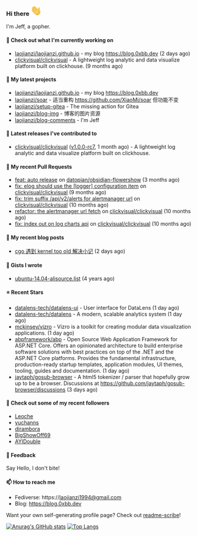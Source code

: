 ### Hi there <img src="https://raw.githubusercontent.com/laojianzi/laojianzi/main/wave.gif" width="30px">

I'm Jeff, a gopher.

#### 👷 Check out what I'm currently working on

- [laojianzi/laojianzi.github.io](https://github.com/laojianzi/laojianzi.github.io) - my blog https://blog.0xbb.dev (2 days ago)
- [clickvisual/clickvisual](https://github.com/clickvisual/clickvisual) - A lightweight log analytic and data visualize platform  built on clickhouse. (9 months ago)

#### 🌱 My latest projects

- [laojianzi/laojianzi.github.io](https://github.com/laojianzi/laojianzi.github.io) - my blog https://blog.0xbb.dev
- [laojianzi/soar](https://github.com/laojianzi/soar) - 适当重构 https://github.com/XiaoMi/soar 但功能不变
- [laojianzi/setup-gitea](https://github.com/laojianzi/setup-gitea) - The missing action for Gitea
- [laojianzi/blog-img](https://github.com/laojianzi/blog-img) - 博客的图片资源
- [laojianzi/blog-comments](https://github.com/laojianzi/blog-comments) - I&#39;m Jeff

#### 🔭 Latest releases I've contributed to

- [clickvisual/clickvisual](https://github.com/clickvisual/clickvisual) ([v1.0.0-rc7](https://github.com/clickvisual/clickvisual/releases/tag/v1.0.0-rc7), 1 month ago) - A lightweight log analytic and data visualize platform  built on clickhouse.

#### 🔨 My recent Pull Requests

- [feat: auto release](https://github.com/datopian/obsidian-flowershow/pull/13) on [datopian/obsidian-flowershow](https://github.com/datopian/obsidian-flowershow) (3 months ago)
- [fix: elog should use the [logger] configuration item](https://github.com/clickvisual/clickvisual/pull/832) on [clickvisual/clickvisual](https://github.com/clickvisual/clickvisual) (9 months ago)
- [fix: trim suffix /api/v2/alerts for alertmanager url](https://github.com/clickvisual/clickvisual/pull/808) on [clickvisual/clickvisual](https://github.com/clickvisual/clickvisual) (10 months ago)
- [refactor: the alertmanager url fetch](https://github.com/clickvisual/clickvisual/pull/807) on [clickvisual/clickvisual](https://github.com/clickvisual/clickvisual) (10 months ago)
- [fix: index out on log charts api](https://github.com/clickvisual/clickvisual/pull/791) on [clickvisual/clickvisual](https://github.com/clickvisual/clickvisual) (10 months ago)

#### 📜 My recent blog posts

- [cgo 遇到 kernel too old 解决小记](https://blog.0xbb.devhttps://blog.0xbb.dev/posts/cgo-kernel-too-old/) (2 days ago)

#### 📓 Gists I wrote

- [ubuntu-14.04-alisource.list](https://gist.github.com/07e2a6bf71a7457b6bd0526b174e744d) (4 years ago)

#### ⭐ Recent Stars

- [datalens-tech/datalens-ui](https://github.com/datalens-tech/datalens-ui) - User interface for DataLens (1 day ago)
- [datalens-tech/datalens](https://github.com/datalens-tech/datalens) - A modern, scalable analytics system (1 day ago)
- [mckinsey/vizro](https://github.com/mckinsey/vizro) - Vizro is a toolkit for creating modular data visualization applications. (1 day ago)
- [abpframework/abp](https://github.com/abpframework/abp) - Open Source Web Application Framework for ASP.NET Core. Offers an opinionated architecture to build enterprise software solutions with best practices on top of the .NET and the ASP.NET Core platforms. Provides the fundamental infrastructure, production-ready startup templates, application modules, UI themes, tooling, guides and documentation. (1 day ago)
- [jaytaph/gosub-browser](https://github.com/jaytaph/gosub-browser) - A html5 tokenizer / parser that hopefully grow up to be a browser. Discussions at https://github.com/jaytaph/gosub-browser/discussions (3 days ago)

#### 👯 Check out some of my recent followers

- [Leoche](https://github.com/Leoche)
- [yuchanns](https://github.com/yuchanns)
- [dirambora](https://github.com/dirambora)
- [BigShowOff69](https://github.com/BigShowOff69)
- [AYIDouble](https://github.com/AYIDouble)

#### 💬 Feedback

Say Hello, I don't bite!

#### 📫 How to reach me

- Fediverse: https://laojianzi1994@gmail.com
- Blog: https://blog.0xbb.dev

Want your own self-generating profile page? Check out [readme-scribe](https://github.com/muesli/readme-scribe)!


[![Anurag's GitHub stats](https://github-readme-stats.vercel.app/api?username=laojianzi&count_private=true&show_icons=true&theme=vue-dark&include_all_commits=true)](https://github.com/laojianzi/laojianzi)
[![Top Langs](https://github-readme-stats.vercel.app/api/top-langs/?username=laojianzi&theme=vue-dark)](https://github.com/laojianzi/laojianzi)

